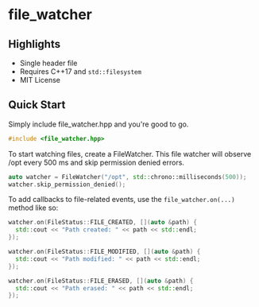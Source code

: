 # file_watcher

## Highlights

* Single header file
* Requires C++17 and `std::filesystem`
* MIT License

## Quick Start

Simply include file_watcher.hpp and you're good to go.

```cpp
#include <file_watcher.hpp>
```

To start watching files, create a FileWatcher. This file watcher will observe /opt every 500 ms and skip permission denied errors. 

```cpp
auto watcher = FileWatcher("/opt", std::chrono::milliseconds(500));
watcher.skip_permission_denied();
```

To add callbacks to file-related events, use the `file_watcher.on(...)` method like so:

```cpp
watcher.on(FileStatus::FILE_CREATED, [](auto &path) {
  std::cout << "Path created: " << path << std::endl;
});

watcher.on(FileStatus::FILE_MODIFIED, [](auto &path) {
  std::cout << "Path modified: " << path << std::endl;
});

watcher.on(FileStatus::FILE_ERASED, [](auto &path) {
  std::cout << "Path erased: " << path << std::endl;
});
```

